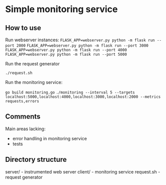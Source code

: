 Simple monitoring service
=========================

## How to use

Run webserver instances:
`FLASK_APP=webserver.py python -m flask run --port 2000`
`FLASK_APP=webserver.py python -m flask run --port 3000`
`FLASK_APP=webserver.py python -m flask run --port 4000`
`FLASK_APP=webserver.py python -m flask run --port 5000`

Run the request generator

`./request.sh`

Run the monitoring service:

`go build monitoring.go`
`./monitoring --interval 5 --targets
localhost:5000,localhost:4000,localhost:3000,localhost:2000 --metrics
requests,errors`

## Comments

Main areas lacking:
  - error handling in monitoring service
  - tests

## Directory structure

server/ - instrumented web server
client/ - monitoring service
request.sh - request generator

